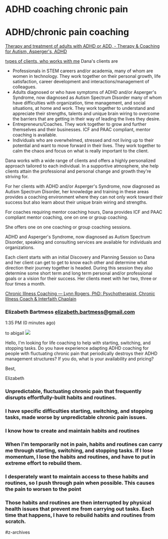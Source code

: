 # ADHD coaching chronic pain
# ADHD/chronic pain coaching
[Therapy and treatment of adults with ADHD or ADD,  - Therapy & Coaching for Autism, Asperger's, ADHD](http://www.patriciarobinsonmft.com/adult-adhd.html)


[types of clients, who works with me](https://www.danamahercoaching.com/WhoWorksWithDana.en.html)
Dana's clients are 
 - Professionals in STEM careers and/or academia, many of whom are women in technology. They work together on their personal growth, life satisfaction, career development and interactions/management of colleagues. 
 - Adults diagnosed or who have symptoms of ADHD and/or Asperger's Syndrome, now diagnosed as Autism Spectrum Disorder many of whom have difficulties with organization, time management,  and social situations, at home and work. They work together to understand and appreciate their strengths, talents and unique brain wiring to overcome the barriers that are getting in their way of leading the lives they desire.  
 - Entrepreneurs/Coaches. They work together to grow and further themselves and their businesses. ICF and PAAC compliant, mentor coaching is available. 
 - Individuals who are overwhelmed, stressed and not living up to their potential and want to move forward in their lives. They work together to calm the chaos and focus on what is really important to the client.  

Dana works with a wide range of clients and offers a highly personalized approach tailored to each individual. In a supportive atmosphere, she help clients attain the professional and personal change and growth they're striving for.

For her clients with ADHD and/or Asperger's Syndrome, now diagnosed as Autism Spectrum Disorder, her knowledge and training in these areas provides a coaching environment where they can not only work toward their success but also learn about their unique brain wiring and strengths.

For coaches requiring mentor coaching hours, Dana provides ICF and PAAC compliant mentor coaching, one on one or group coaching.

She offers one on one coaching or group coaching sessions. 

ADHD and Asperger's Syndrome, now diagnosed as Autism Spectrum Disorder, speaking and consulting services are available for individuals and organizations.

Each client starts with an initial Discovery and Planning Session so Dana and her client can get to get to know each other and determine what direction their journey together is headed. During this session they also determine some short term and long term personal and/or professional goals or a vision for their success. Her clients meet with her two, three or four times a month. 


[Chronic Illness Coaching — Lynn Rogers, PhD: Psychotherapist, Chronic Illness Coach & Interfaith Chaplain](https://www.lynnrogers.com/chronic-illness-coach/)





### Elizabeth Bartmess <elizabeth.bartmess@gmail.com>
1:35 PM (0 minutes ago)




to abigail 
![](ADHD%20coaching%20chronic%20pain/cleardot.gif)






Hello, I'm looking for life coaching to help with starting, switching, and stopping tasks. Do you have experience adapting ADHD coaching for people with fluctuating chronic pain that periodically destroys their ADHD management structures? If you do, what is your availability and pricing?


Best,

Elizabeth 




### Unpredictable, fluctuating chronic pain that frequently disrupts effortfully-built habits and routines. 


### I have specific difficulties starting, switching, and stopping tasks, made worse by unpredictable chronic pain issues. 

### I know how to create and maintain habits and routines

### When I'm temporarily not in pain, habits and routines can carry me through starting, switching, and stopping tasks. If I lose momentum, I lose the habits and routines, and have to put in extreme effort to rebuild them. 

### I desperately want to maintain access to these habits and routines, so I push through pain when possible. This causes the pain to worsen to the point 

### Those habits and routines are then interrupted by physical health issues that prevent me from carrying out tasks. Each time that happens, I have to rebuild habits and routines from scratch.


#z-archives
